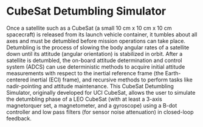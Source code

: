 # CubeSat Detumbling Simulator

Once a satellite such as a CubeSat (a small 10 cm x 10 cm x 10 cm spacecraft) is released from its launch vehicle container, it tumbles about all axes and must be detumbled
before mission operations can take place. Detumbling is the process of slowing the body angular rates of a satellite down until its attitude (angular orientation) is stabilized in 
orbit. After a satellite is detumbled, the on-board attitude determination and control system (ADCS) can use deterministic methods to acquire initial attitude measurements with 
respect to the inertial reference frame (the Earth-centered inertial (ECI) frame), and recursive methods to perform tasks like nadir-pointing and attitude maintenance.
This CubeSat Detumbling Simulator, originally developed for UCI CubeSat, allows the user to simulate the detumbling phase of a LEO CubeSat (with at least a 3-axis magnetorquer 
set, a magnetometer, and a gyroscope) using a B-dot controller and low pass filters (for sensor noise attenuation) in closed-loop feedback.

